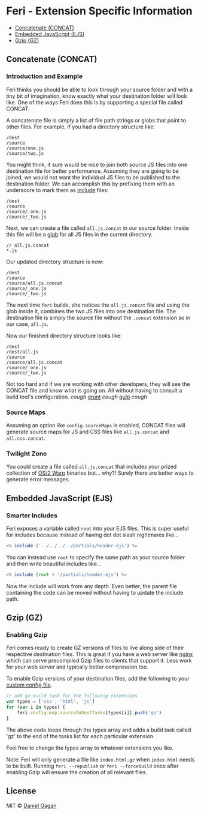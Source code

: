 # Feri - Extension Specific Information

* [Concatenate (CONCAT)](#concatenate-concat)
* [Embedded JavaScript (EJS)](#embedded-javascript-ejs)
* [Gzip (GZ)](#gzip-gz)

## Concatenate (CONCAT)

### Introduction and Example

Feri thinks you should be able to look through your source folder and with a tiny bit of imagination, know exactly what your destination folder will look like. One of the ways Feri does this is by supporting a special file called CONCAT.

A concatenate file is simply a list of file path strings or globs that point to other files. For example, if you had a directory structure like:

```
/dest
/source
/source/one.js
/source/two.js
```

You might think, it sure would be nice to join both source JS files into one destination file for better performance. Assuming they are going to be joined, we would not want the individual JS files to be published to the destination folder. We can accomplish this by prefixing them with an underscore to mark them as [include](../README.md#include-files) files:

```
/dest
/source
/source/_one.js
/source/_two.js
```

Next, we can create a file called `all.js.concat` in our source folder. Inside this file will be a [glob](https://www.npmjs.com/package/glob) for all JS files in the current directory.

```
// all.js.concat
*.js
```

Our updated directory structure is now:

```
/dest
/source
/source/all.js.concat
/source/_one.js
/source/_two.js
```

The next time `feri` builds, she notices the `all.js.concat` file and using the glob inside it, combines the two JS files into one destination file. The destination file is simply the source file without the `.concat` extension so in our case, `all.js`.

Now our finished directory structure looks like:

```
/dest
/dest/all.js
/source
/source/all.js.concat
/source/_one.js
/source/_two.js
```

Not too hard and if we are working with other developers, they will see the CONCAT file and know what is going on. All without having to consult a build tool's configuration. *cough* [grunt](http://gruntjs.com/) *cough* [gulp](http://gulpjs.com/) *cough*

### Source Maps

Assuming an option like `config.sourceMaps` is enabled, CONCAT files will generate source maps for JS and CSS files like `all.js.concat` and `all.css.concat`.

### Twilight Zone

You could create a file called `all.js.concat` that includes your prized collection of [OS/2 Warp](https://en.wikipedia.org/wiki/OS/2) binaries but... why?! Surely there are better ways to generate error messages.

## Embedded JavaScript (EJS)

### Smarter Includes

Feri exposes a variable called `root` into your EJS files. This is super useful for includes because instead of having dot dot slash nightmares like...

```js
<% include ('../../../../partials/header.ejs') %>
```

You can instead use `root` to specify the same path as your source folder and then write beautiful includes like...

```js
<% include (root + '/partials/header.ejs') %>
```

Now the include will work from any depth. Even better, the parent file containing the code can be moved without having to update the include path.

## Gzip (GZ)

### Enabling Gzip

Feri comes ready to create GZ versions of files to live along side of their respective destination files. This is great if you have a web server like [nginx](http://wiki.nginx.org/Main) which can serve precompiled Gzip files to clients that support it. Less work for your web server and typically better compression too.

To enable Gzip versions of your destination files, add the following to your [custom config file](../README.md#custom-config-file).

```js
// add gz build task for the following extensions
var types = ['css', 'html', 'js']
for (var i in types) {
    feri.config.map.sourceToDestTasks[types[i]].push('gz')
}
```

The above code loops through the types array and adds a build task called 'gz' to the end of the tasks list for each particular extension.

Feel free to change the types array to whatever extensions you like.

Note: Feri will only generate a file like `index.html.gz` when `index.html` needs to be built. Running `feri --republish` or `feri --forcebuild` once after enabling Gzip will ensure the creation of all relevant files.

## License

MIT © [Daniel Gagan](https://forestmist.org)